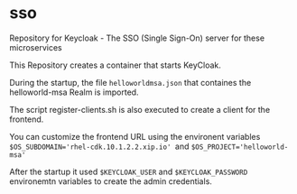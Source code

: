 # sso
Repository for Keycloak - The SSO (Single Sign-On) server for these microservices

This Repository creates a container that starts KeyCloak. 

During the startup, the file `helloworldmsa.json` that containes the helloworld-msa Realm is imported.

The script register-clients.sh is also executed to create a client for the frontend. 

You can customize the frontend URL using the environent variables `$OS_SUBDOMAIN='rhel-cdk.10.1.2.2.xip.io' `and  `$OS_PROJECT='helloworld-msa'`

After the startup it used `$KEYCLOAK_USER` and `$KEYCLOAK_PASSWORD` environemtn variables to create the admin credentials.
